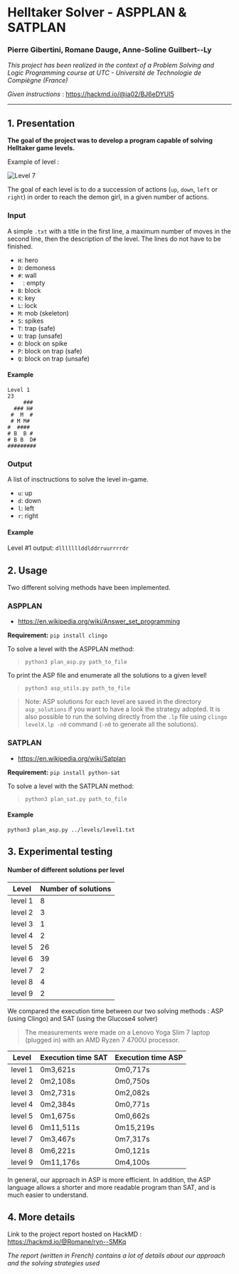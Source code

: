 # Helltaker Solver - ASPPLAN & SATPLAN
### Pierre Gibertini, Romane Dauge, Anne-Soline Guilbert--Ly
*This project has been realized in the context of a Problem Solving and Logic Programming course at UTC - Université de Technologie de Compiègne (France)*

*Given instructions* : https://hackmd.io/@ia02/BJ6eDYUI5
***

## 1. Presentation

**The goal of the project was to develop a program capable of solving Helltaker game levels.**

Example of level :

![Level 7](https://cdn.canardware.com/2021/05/05014910/6841-helltaker-1.jpg)

The goal of each level is to do a succession of actions (`up`, `down`, `left` or `right`) in order to reach the demon girl, in a given number of actions.

### Input

A simple `.txt` with a title in the first line, a maximum number of moves in the second line, then the description of the level. The lines do not have to be finished.

- `H`: hero
- `D`: demoness
- `#`: wall
- ` ` : empty
- `B`: block
- `K`: key
- `L`: lock
- `M`: mob (skeleton)
- `S`: spikes
- `T`: trap (safe)
- `U`: trap (unsafe)
- `O`: block on spike
- `P`: block on trap (safe)
- `Q`: block on trap (unsafe)

#### Example

```
Level 1
23
     ###
  ### H#
 #  M  #
 # M M#
#  ####
# B  B #
# B B  D#
#########
```

### Output

A list of insctructions to solve the level in-game. 
- `u`: up
- `d`: down
- `l`: left
- `r`: right

#### Example
Level #1 output: `dlllllllddlddrruurrrrdr`

## 2. Usage

Two different solving methods have been implemented.

### ASPPLAN

- https://en.wikipedia.org/wiki/Answer_set_programming

**Requirement:** `pip install clingo`

To solve a level with the ASPPLAN method:
> `python3 plan_asp.py path_to_file`

To print the ASP file and enumerate all the solutions to a given level!
> `python3 asp_utils.py path_to_file`

> Note: ASP solutions for each level are saved in the directory `asp_solutions` if you want to have a look the strategy adopted.
> It is also possible to run the solving directly from the `.lp` file using `clingo levelX.lp -n0` command (`-n0` to generate all the solutions).

### SATPLAN

- https://en.wikipedia.org/wiki/Satplan

**Requirement:** `pip install python-sat`

To solve a level with the SATPLAN method:
> `python3 plan_sat.py path_to_file`

#### Example
`python3 plan_asp.py ../levels/level1.txt`

## 3. Experimental testing

#### Number of different solutions per level

| Level   | Number of solutions |
|---------|---------------------| 
| level 1 | 8                   |
| level 2 | 3                   |
| level 3 | 1                   |
| level 4 | 2                   |
| level 5 | 26                  |
| level 6 | 39                  |
| level 7 | 2                   |
| level 8 | 4                   |
| level 9 | 2                   |

We compared the execution time between our two solving methods : ASP (using Clingo) and SAT (using the Glucose4 solver)

> The measurements were made on a Lenovo Yoga Slim 7 laptop (plugged in) with an AMD Ryzen 7 4700U processor.

| Level   | Execution time SAT | Execution time  ASP |
|---------|--------------------|---------------------|
| level 1 | 0m3,621s           | 0m0,717s            |
| level 2 | 0m2,108s           | 0m0,750s            |
| level 3 | 0m2,731s           | 0m2,082s            |
| level 4 | 0m2,384s           | 0m0,771s            |
| level 5 | 0m1,675s           | 0m0,662s            |
| level 6 | 0m11,511s          | 0m15,219s           |
| level 7 | 0m3,467s           | 0m7,317s            |
| level 8 | 0m6,221s           | 0m0,121s            |
| level 9 | 0m11,176s          | 0m4,100s            |

In general, our approach in ASP is more efficient. 
In addition, the ASP language allows a shorter and more readable program than SAT, and is much easier to understand.

## 4. More details
Link to the project report hosted on HackMD :
https://hackmd.io/@Romane/ryn--SMKq

*The report (written in French) contains a lot of details about our approach and the solving strategies used*
